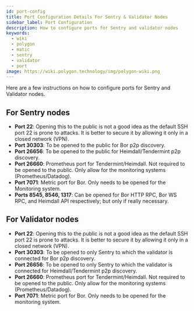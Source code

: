 ```yaml
---
id: port-config
title: Port Configuration Details For Sentry & Validator Nodes
sidebar_label: Port Configuration
description: How to configure ports for Sentry and validator nodes
keywords:
  - wiki
  - polygon
  - matic
  - sentry
  - validator
  - port
image: https://wiki.polygon.technology/img/polygon-wiki.png
---
```


Here are a few instructions on how to configure ports for Sentry and Validator nodes.

## For Sentry nodes
- **Port 22**: Opening this to the public is not a good idea as the default SSH port 22 is prone to attacks. It is better to secure it by allowing it only in a closed network (VPN). 
- **Port 30303**: To be opened to the public for Bor p2p discovery. 
- **Port 26656**: To be opened to the public for Heimdall/Tendermint p2p discovery. 
- **Port 26660**: Prometheus port for Tendermint/Heimdall. Not required to be opened to the public. Only allow for the monitoring systems (Prometheus/Datadog). 
- **Port 7071**: Metric port for Bor. Only needs to be opened for the Monitoring system. 
- **Ports 8545, 8546, 1317**: Can be opened for Bor HTTP RPC, Bor WS RPC, and Heimdall API respectively; but only if really necessary. 

## For Validator nodes
- **Port 22**: Opening this to the public is not a good idea as the default SSH port 22 is prone to attacks. It is better to secure it by allowing it only in a closed network (VPN).
- **Port 30303**: To be opened to only Sentry to which the validator is connected for Bor p2p discovery.
- **Port 26656**: To be opened to only Sentry to which the validator is connected for Heimdall/Tendermint p2p discovery.
- **Port 26660**: Prometheus port for Tendermint/Heimdall. Not required to be opened to the public. Only allow for the monitoring systems (Prometheus/Datadog).
- **Port 7071**: Metric port for Bor. Only needs to be opened for the monitoring system.
